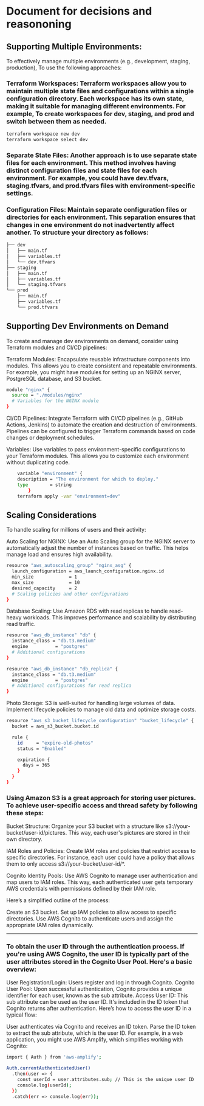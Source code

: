 # Document for decisions and reasononing

## Supporting Multiple Environments:

To effectively manage multiple environments (e.g., development, staging, production), To use the following approaches:

###  Terraform Workspaces: Terraform workspaces allow you to maintain multiple state files and configurations within a single configuration directory. Each workspace has its own state, making it suitable for managing different environments. For example, To create workspaces for dev, staging, and prod and switch between them as needed.

```bash
terraform workspace new dev
terraform workspace select dev

```

### Separate State Files: Another approach is to use separate state files for each environment. This method involves having distinct configuration files and state files for each environment. For example, you could have dev.tfvars, staging.tfvars, and prod.tfvars files with environment-specific settings.

### Configuration Files: Maintain separate configuration files or directories for each environment. This separation ensures that changes in one environment do not inadvertently affect another. To structure your directory as follows:
```bash
├── dev
│   ├── main.tf
│   ├── variables.tf
│   └── dev.tfvars
├── staging
│   ├── main.tf
│   ├── variables.tf
│   └── staging.tfvars
└── prod
    ├── main.tf
    ├── variables.tf
    └── prod.tfvars
```

## Supporting Dev Environments on Demand

To create and manage dev environments on demand, consider using Terraform modules and CI/CD pipelines:

Terraform Modules: Encapsulate reusable infrastructure components into modules. This allows you to create consistent and repeatable environments. For example, you might have modules for setting up an NGINX server, PostgreSQL database, and S3 bucket.

```bash
module "nginx" {
  source = "./modules/nginx"
  # Variables for the NGINX module
}
```
CI/CD Pipelines: Integrate Terraform with CI/CD pipelines (e.g., GitHub Actions, Jenkins) to automate the creation and destruction of environments. Pipelines can be configured to trigger Terraform commands based on code changes or deployment schedules.

Variables: Use variables to pass environment-specific configurations to your Terraform modules. This allows you to customize each environment without duplicating code.

```bash 
    variable "environment" {
    description = "The environment for which to deploy."
    type        = string
        }
    terraform apply -var "environment=dev"
```
## Scaling Considerations
To handle scaling for millions of users and their activity:

Auto Scaling for NGINX: Use an Auto Scaling group for the NGINX server to automatically adjust the number of instances based on traffic. This helps manage load and ensures high availability.
```bash
resource "aws_autoscaling_group" "nginx_asg" {
  launch_configuration = aws_launch_configuration.nginx.id
  min_size             = 1
  max_size             = 10
  desired_capacity     = 2
  # Scaling policies and other configurations
}
```
Database Scaling: Use Amazon RDS with read replicas to handle read-heavy workloads. This improves performance and scalability by distributing read traffic.

```bash
resource "aws_db_instance" "db" {
  instance_class = "db.t3.medium"
  engine          = "postgres"
  # Additional configurations
}

resource "aws_db_instance" "db_replica" {
  instance_class = "db.t3.medium"
  engine          = "postgres"
  # Additional configurations for read replica
}
```
Photo Storage: S3 is well-suited for handling large volumes of data. Implement lifecycle policies to manage old data and optimize storage costs.

```bash
resource "aws_s3_bucket_lifecycle_configuration" "bucket_lifecycle" {
  bucket = aws_s3_bucket.bucket.id

  rule {
    id     = "expire-old-photos"
    status = "Enabled"

    expiration {
      days = 365
    }
  }
}
```
###  Using Amazon S3 is a great approach for storing user pictures. To achieve user-specific access and thread safety by following these steps:

Bucket Structure: Organize your S3 bucket with a structure like s3://your-bucket/user-id/pictures. This way, each user's pictures are stored in their own directory.

IAM Roles and Policies: Create IAM roles and policies that restrict access to specific directories. For instance, each user could have a policy that allows them to only access s3://your-bucket/user-id/*.

Cognito Identity Pools: Use AWS Cognito to manage user authentication and map users to IAM roles. This way, each authenticated user gets temporary AWS credentials with permissions defined by their IAM role.

Here’s a simplified outline of the process:

Create an S3 bucket.
Set up IAM policies to allow access to specific directories.
Use AWS Cognito to authenticate users and assign the appropriate IAM roles dynamically.
_____________________________________________
### To obtain the user ID through the authentication process. If you're using AWS Cognito, the user ID is typically part of the user attributes stored in the Cognito User Pool. Here's a basic overview:

User Registration/Login: Users register and log in through Cognito.
Cognito User Pool: Upon successful authentication, Cognito provides a unique identifier for each user, known as the sub attribute.
Access User ID: This sub attribute can be used as the user ID. It's included in the ID token that Cognito returns after authentication.
Here’s how to access the user ID in a typical flow:

User authenticates via Cognito and receives an ID token.
Parse the ID token to extract the sub attribute, which is the user ID.
For example, in a web application, you might use AWS Amplify, which simplifies working with Cognito:

```bash
import { Auth } from 'aws-amplify';

Auth.currentAuthenticatedUser()
  .then(user => {
    const userId = user.attributes.sub; // This is the unique user ID
    console.log(userId);
  })
  .catch(err => console.log(err));
```